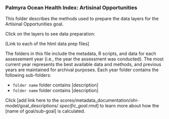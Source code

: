 ### Palmyra Ocean Health Index: Artisinal Opportunities 

This folder describes the methods used to prepare the data layers for the Artisinal Opportunities goal. 


Click on the layers to see data preparation:  

[Link to each of the html data prep files]

The folders in this file include the metadata, R scripts, and data for each assessement year (i.e., the year the assessment was conducted). The most current year represents the best available data and methods, and previous years are maintained for archival purposes. Each year folder contains the following sub-folders:  

- `folder name` folder contains [description]
- `folder name` folder contains [description]

Click [add link here to the scores/metadata_documentation/ohi-model/goal_descriptions/ *specific_goal.rmd*] to learn more about how the [name of goal/sub-goal] is calculated. 





